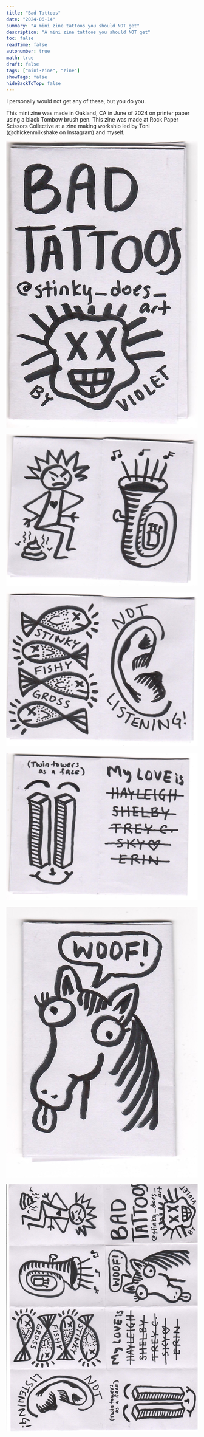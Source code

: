 ```yaml
---
title: "Bad Tattoos"
date: "2024-06-14"
summary: "A mini zine tattoos you should NOT get"
description: "A mini zine tattoos you should NOT get"
toc: false
readTime: false
autonumber: true
math: true
draft: false
tags: ["mini-zine", "zine"]
showTags: false
hideBackToTop: false
---
```


I personally would not get any of these, but you do you. 

This mini zine was made in Oakland, CA in June of 2024 on printer paper using a black Tombow brush pen. This zine was made at Rock Paper Scissors Collective at a zine making workship led by Toni (@chickenmilkshake on Instagram) and myself. 

![Title page for Bad Tattoos](bad-tattoos-1.jpg#small)

![A stick figure taking a shit and a tuba](bad-tattoos-2.jpg#small)

![A pile of fish and an ear](bad-tattoos-3.jpg#small)

![A 9/11 smiley face and a list of my exes](bad-tattoos-4.jpg#small)

![A horse going "woof"](bad-tattoos-5.jpg#small)

![The full zine](bad-tattoos-full-zine.jpg#small)
